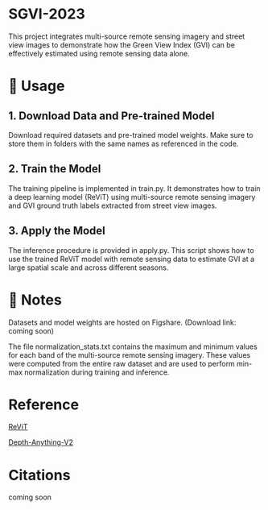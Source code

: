 # SGVI-2023

This project integrates multi-source remote sensing imagery and street view images to demonstrate how the Green View Index (GVI) can be effectively estimated using remote sensing data alone.


# 🔧 Usage


## 1. Download Data and Pre-trained Model

Download required datasets and pre-trained model weights. Make sure to store them in folders with the same names as referenced in the code.

## 2. Train the Model

The training pipeline is implemented in train.py. It demonstrates how to train a deep learning model (ReViT) using multi-source remote sensing imagery and GVI ground truth labels extracted from street view images.

## 3. Apply the Model

The inference procedure is provided in apply.py. This script shows how to use the trained ReViT model with remote sensing data to estimate GVI at a large spatial scale and across different seasons.




# 📌 Notes


Datasets and model weights are hosted on Figshare.
(Download link: coming soon)

The file normalization_stats.txt contains the maximum and minimum values for each band of the multi-source remote sensing imagery. These values were computed from the entire raw dataset and are used to perform min-max normalization during training and inference.

# Reference

[ReViT](https://github.com/ADiko1997/ReViT)

[Depth-Anything-V2](https://github.com/DepthAnything/Depth-Anything-V2)


# Citations
coming soon
